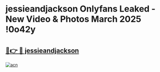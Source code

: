 # jessieandjackson Onlyfans Leaked - New Video & Photos March 2025 !0o42y

# <h2><a href="https://gr5q20.iuczelnia.edu.pl?title=jessieandjackson&ref=0o42y">🔗👉 🔴 jessieandjackson</a></h2>

[![acn](https://github.com/user-attachments/assets/0f9c940e-d8b0-45ae-aac7-cd30a18b3e1c)](https://gr5q20.iuczelnia.edu.pl?title=jessieandjackson&ref=0o42y)


